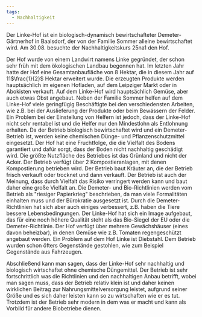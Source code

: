 ```yaml
---
tags:
  - Nachhaltigkeit
---
```

Der Linke-Hof ist ein biologisch-dynamisch bewirtschafteter Demeter-Gärtnerhof in Baalsdorf, der von der Familie Sommer alleine bewirtschaftet wird. Am 30.08. besuchte der Nachhaltigkeitskurs 25na1 den Hof.

Der Hof wurde von einem Landwirt namens Linke gegründet, der schon sehr früh mit dem ökologischen Landbau begonnen hat. Im letzten Jahr hatte der Hof eine Gesamtanbaufläche von 8 Hektar, die in diesem Jahr auf 11$\frac{1}{2}$ Hektar erweitert wurde. Die erzeugten Produkte werden hauptsächlich im eigenen Hofladen, auf dem Leipziger Markt oder in Abokisten verkauft. Auf dem Linke-Hof wird hauptsächlich Gemüse, aber auch etwas Obst angebaut. Neben der Familie Sommer helfen auf dem Linke-Hof viele geringfügig Beschäftigte bei den verschiedensten Arbeiten, wie z.B. bei der Auslieferung der Produkte oder beim Bewässern der Felder. Ein Problem bei der Einstellung von Helfern ist jedoch, dass der Linke-Hof nicht sehr rentabel ist und die Helfer nur den Mindestlohn als Entlohnung erhalten. Da der Betrieb biologisch bewirtschaftet wird und ein Demeter-Betrieb ist, werden keine chemischen Dünge- und Pflanzenschutzmittel eingesetzt. Der Hof hat eine Fruchtfolge, die die Vielfalt des Bodens garantiert und dafür sorgt, dass der Boden nicht nachhaltig geschädigt wird. Die größte Nutzfläche des Betriebes ist das Grünland und nicht der Acker. Der Betrieb verfügt über 2 Kompostieranlagen, mit denen Kompostierung betrieben wird. Der Betrieb baut Kräuter an, die der Betrieb frisch verkauft oder trocknet und dann verkauft. Der Betrieb ist auch der Meinung, dass durch Vielfalt das Risiko verringert werden kann und baut daher eine große Vielfalt an. Die Demeter- und Bio-Richtlinien werden vom Betrieb als "riesiger Papierkrieg" beschrieben, da man viele Formalitäten einhalten muss und der Bürokratie ausgesetzt ist. Durch die Demeter-Richtlinien hat sich aber auch einiges verbessert, z.B. haben die Tiere bessere Lebensbedingungen. Der Linke-Hof hat sich ein Image aufgebaut, das für eine noch höhere Qualität steht als das Bio-Siegel der EU oder die Demeter-Richtlinie. Der Hof verfügt über mehrere Gewächshäuser (eines davon beheizbar), in denen Gemüse wie z.B. Tomaten regengeschützt angebaut werden. Ein Problem auf dem Hof Linke ist Diebstahl. Dem Betrieb wurden schon öfters Gegenstände gestohlen, wie zum Beispiel Gegenstände aus Fahrzeugen.

Abschließend kann man sagen, dass der Linke-Hof sehr nachhaltig und biologisch wirtschaftet ohne chemische Düngemittel. Der Betrieb ist sehr fortschrittlich was die Richtlinien und den nachhaltigen Anbau betrifft, wobei man sagen muss, dass der Betrieb relativ klein ist und daher keinen wirklichen Beitrag zur Nahrungsmittelversorgung leistet, aufgrund seiner Größe und es sich daher leisten kann so zu wirtschaften wie er es tut. Trotzdem ist der Betrieb sehr modern in dem was er macht und kann als Vorbild für andere Biobetriebe dienen.